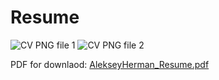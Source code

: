 # Resume

<img src="https://user-images.githubusercontent.com/68656704/210583867-789dfc49-cac4-42df-8690-0b7b4dc0aed7.png" title="CV PNG file 1">
<img src="https://user-images.githubusercontent.com/68656704/210583873-e079220c-a11d-4de1-a080-120bb7289a7d.png" title="CV PNG file 2">

PDF for downlaod:
[AlekseyHerman_Resume.pdf](https://github.com/HermanAleksey/Resume/files/10345139/AlekseyHerman_Resume.pdf)
